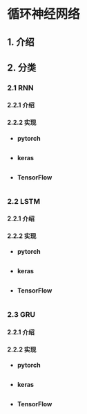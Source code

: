 # 循环神经网络

## 1. 介绍



## 2. 分类

### 2.1 RNN

#### 2.2.1 介绍



#### 2.2.2 实现

- **pytorch**

```python

```

- **keras**

```python

```

- **TensorFlow**

```python

```



### 2.2 LSTM

#### 2.2.1 介绍



#### 2.2.2 实现

- **pytorch**

```python

```

- **keras**

```python

```

- **TensorFlow**

```python

```



### 2.3 GRU

#### 2.2.1 介绍



#### 2.2.2 实现

- **pytorch**

```python

```

- **keras**

```python

```

- **TensorFlow**

```python

```

